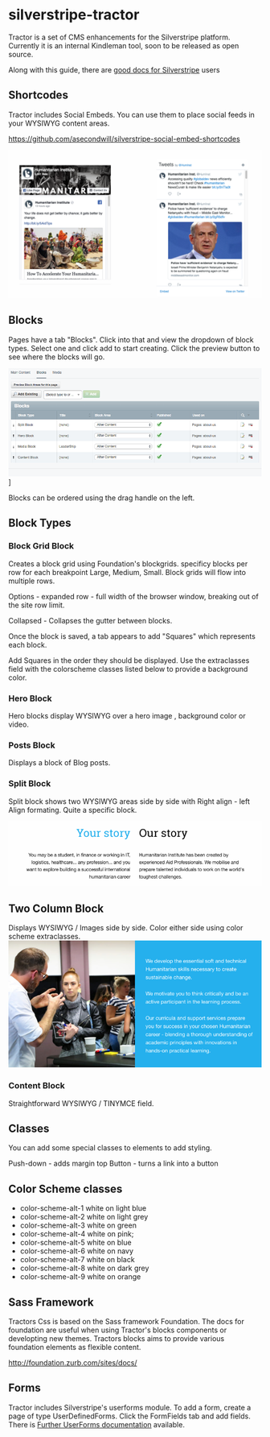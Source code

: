 # silverstripe-tractor

Tractor is a set of CMS enhancements for the Silverstripe platform.  Currently it is an internal Kindleman tool, soon to be released as open source.

Along with this guide, there are [good docs for Silverstripe](https://userhelp.silverstripe.org/en/3.6/) users




Shortcodes
----------------
Tractor includes Social Embeds.  You can use them to place social feeds in your WYSIWYG content areas.

https://github.com/asecondwill/silverstripe-social-embed-shortcodes

![alt text](shortcodes.png)

Blocks
---------------
Pages have a tab "Blocks".  Click into that and view the dropdown of block types.  Select one and click add to start creating. Click the preview button to see where the blocks will go.

![blocks](blocks.png)]

Blocks can be ordered using the drag handle on the left.

## Block Types

### Block Grid Block
Creates a block grid using Foundation's blockgrids.  specificy blocks per row for each breakpoint Large, Medium, Small.  Block grids will flow into multiple rows.  

Options -
  expanded row - full width of the browser window, breaking out of the site row limit.

  Collapsed  - Collapses the gutter between blocks.

Once the block is saved, a tab appears to add "Squares" which represents each block.

Add Squares in the order they should be displayed. Use the extraclasses field with the colorscheme classes listed below to provide a background color.


### Hero Block
Hero blocks display WYSIWYG over a hero image , background color or video.

### Posts Block
Displays a block of Blog posts.  

### Split Block
Split block shows two WYSIWYG areas side by side with Right align - left Align formating.  Quite a specific block.

![splitblock](splitblock.png)

## Two Column Block
Displays WYSIWYG / Images side by side.  Color either side using color scheme extraclasses.
![twoblock](twoblock.png)

### Content Block
Straightforward WYSIWYG / TINYMCE field.   




Classes
----------------
You can add some special classes to elements to add styling.  

Push-down - adds margin top
Button - turns a link into a button

## Color Scheme classes

* color-scheme-alt-1 white on light blue
* color-scheme-alt-2 white on light grey
* color-scheme-alt-3 white on green
* color-scheme-alt-4 white on  pink;
* color-scheme-alt-5 white on  blue
* color-scheme-alt-6 white on  navy
* color-scheme-alt-7 white on  black
* color-scheme-alt-8 white on  dark grey
* color-scheme-alt-9 white on  orange




Sass Framework
----------------
Tractors Css is based on the Sass framework Foundation.  The docs for foundation are useful when using Tractor's blocks components or developting new themes.   Tractors blocks aims to provide various foundation elements as flexible content.   

http://foundation.zurb.com/sites/docs/




Forms
-----------------
Tractor includes Silverstripe's userforms module.  To add a form,  create a page of type UserDefinedForms.  Click the FormFields tab and add fields. There is [Further UserForms documentation](https://github.com/silverstripe/silverstripe-userforms/blob/master/docs/en/userguide/index.md) available.


